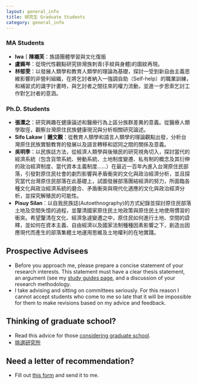 ```yaml
---
layout: general_info
title: 研究生 Graduate Students
category: general_info
---
```


### MA Students
- **Iwa｜陳襯芙**：族語團體學習與文化復振
- **盧姵岑**：從現代性觀點研究排灣族刺青(手紋與身體)的圖紋再現。
- **林郁雯**：以發展人類學和教育人類學的理論為基礎，探討一受到新自由主義思維影響的非營利組織，在將乞討者納入一強調自助（Self-help）的職業訓練，和補習式的識字計畫時，與乞討者之間往來的權力流動，並進一步思索乞討工作對乞討者的意涵。

### Ph.D. Students
- **張瀠之**：研究興趣在健康論述和醫療行為上區分族群差異的意義。從醫療人類學取徑，觀察台灣原住民族健康現況與分析相關研究論述。
- **Sifo Lakaw｜鍾文觀**：從教育人類學和語言人類學的理論觀點出發，分析台灣原住民族實驗教育的發展以及語言轉移和認同之間的關係及意義。
- **吳明季**：以民族誌方法，從經濟人類學與後殖民的研究視角切入，探討當代的經濟系統（包含貨幣系統、勞動系統、土地制度變遷、私有制的概念及其衍伸的政治經濟制度、當代資本主義制度……）在最近一百年內進入台灣原住民部落，引發對原住民社會的劇烈影響與矛盾衝突的文化與政治經濟分析，並且探究當代台灣原住民部落在此基礎上，試圖發展部落團結經濟的努力，所面臨各種文化與政治經濟系統的磨合、矛盾衝突與現代化適應的文化與政治經濟分析，並探究解殖民的可能性。
- **Pisuy Silan**：以自我民族誌(Autoethnography)的方式紀錄並探討原住民部落土地及空間失憶的過程，並釐清國家原住民土地政策與原住民土地使用慣習的衝突。希望釐清在文化、經濟急遽變遷之中，原住民如何進行土地、空間的詮釋，並如何在資本主義、自由經濟以及國家法制種種因素影響之下，創造出因應現代而產生的部落集體土地運用思維及土地權利的在地實踐。

## Prospective Advisees

* Before you approach me, please prepare a concise statement of your research interests. This statement must have a clear thesis statement, an argument (see my [study guides page](http://kerim.oxus.net/syllabi/study-guides/), and a discussion of your research methodology.
* I take advising and sitting on committees seriously. For this reason I cannot accept students who come to me so late that it will be impossible for them to make revisions based on my advice and feedback.

## Thinking of graduate school?

* Read this advice for those [considering graduate school](http://crookedtimber.org/2007/09/09/grad-students-prospective-and-otherwise/).
* [挑選研究所](http://guavanthropology.tw/article/2576)

## Need a letter of recommendation?

* Fill out [this form](http://docs.google.com/Doc?id=dfqcv2wx_144g2d5bv) and send it to me.

